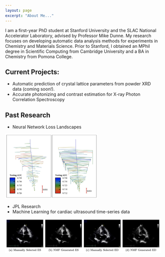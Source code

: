 ```yaml
---
layout: page
excerpt: "About Me..."
---
```


I am a first-year PhD student at Stanford University and the SLAC National Accelerator Laboratory, advised by Professor Mike Dunne. My research focuses on developing automatic data analysis methods for experiments in Chemistry and Materials Science. Prior to Stanford, I obtained an MPhil degree in Scientific Computing from Cambridge University and a BA in Chemistry from Pomona College. 

## Current Projects:

- Automatic prediction of crystal lattice parameters from powder XRD data (coming soon!). 
- Accurate photonizing and contrast estimation for X-ray Photon Correlation Spectroscopy 

## Past Research 

- Neural Network Loss Landscapes 

<img src="images/disconnectivityGraphs.png" width="300"/>

- JPL Research 
- Machine Learning for cardiac ultrasound time-series data 

![](images/CardiacUltrasound.png)




